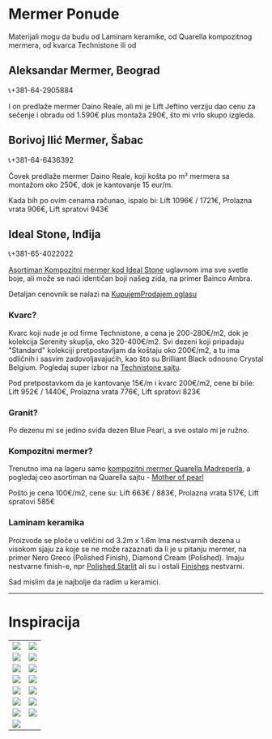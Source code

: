 # Mermer Ponude

Materijali mogu da budu od Laminam keramike, od Quarella kompozitnog mermera, od kvarca Technistone ili od

## Aleksandar Mermer, Beograd⁩
📞+381-64-2905884

I on predlaže mermer Daino Reale, ali mi je Lift Jeftino verziju dao cenu za sečenje i obradu od 1.590€ plus montaža 290€, što mi vrlo skupo izgleda.

## ⁨Borivoj Ilić Mermer, Šabac
📞+381-64-6436392

Čovek predlaže mermer Daino Reale, koji košta po m² mermera sa montažom oko 250€, dok je kantovanje 15 eur/m.

Kada bih po ovim cenama računao, ispalo bi:
Lift 1096€ / 1721€, Prolazna vrata 906€, Lift spratovi 943€

## Ideal Stone, Inđija
📞+381-65-4022022

[Asortiman Kompozitni mermer kod Ideal Stone](https://idealstone.rs/asortiman-kompozitni-mermer/) uglavnom ima sve svetle boje, ali može se naći identičan boji našeg zida, na primer Bainco Ambra.

Detaljan cenovnik se nalazi na [KupujemProdajem oglasu](https://novi.kupujemprodajem.com/gradjevinarstvo/gradjevinski-materijali/granit-mermer-kvarc-seceno-na-meru/oglas/6937855)

### Kvarc?
Kvarc koji nude je od firme Technistone, a cena je 200-280€/m2, dok je kolekcija Serenity skuplja, oko 320-400€/m2. Svi dezeni koji pripadaju "Standard" kolekciji pretpostavljam da koštaju oko 200€/m2, a tu ima odličnih i sasvim zadovoljavajućih, kao što su Brilliant Black odnosno Crystal Belgium. Pogledaj super izbor na [Technistone sajtu](https://www.technistone.com/en/color/-1/1).

Pod pretpostavkom da je kantovanje 15€/m i kvarc 200€/m2, cene bi bile:
Lift 952€ / 1440€, Prolazna vrata 776€, Lift spratovi 823€

### Granit?

Po dezenu mi se jedino sviđa dezen Blue Pearl, a sve ostalo mi je ružno.

### Kompozitni mermer?
Trenutno ima na lageru samo [kompozitni mermer Quarella Madreperla](https://idealstone.rs/portfolio/kompozitni-mermer-madreperla/), a pogledaj ceo asortiman na Quarella sajtu - [Mother of pearl](https://www.quarella.com/collection/madreperla/)

Pošto je cena 100€/m2, cene su: Lift 663€ / 883€, Prolazna vrata 517€, Lift spratovi 585€

### Laminam keramika
Proizvode se ploče u veličini od 3.2m x 1.6m
Ima nestvarnih dezena u visokom sjaju za koje se ne može razaznati da li je u pitanju mermer, na primer Nero Greco (Polished Finish), Diamond Cream (Polished). Imaju nestvarne finish-e, npr [Polished Starlit](https://www.laminam.com/en/finish/polished-starlit/) ali su i ostali [Finishes](https://www.laminam.com/en/finishes/) nestvarni.

Sad mislim da je najbolje da radim u keramici.

---

# Inspiracija

|||
|--|--|
| ![](https://i.pinimg.com/originals/50/9b/20/509b20ca5864f9c66ee2d6b17df9bb5e.png) | ![](https://a.storyblok.com/f/47554/b81d608829/025_elevator-lobby2.jpg) |
| ![](https://5.imimg.com/data5/SELLER/Default/2023/6/313310744/HN/GN/LW/2931975/stainless-steel-elevator-door-500x500.png) | ![](https://mir-s3-cdn-cf.behance.net/project_modules/disp_still/415eed110363397.5ff08c1251b66.jpg) |
| ![](https://i.ytimg.com/vi/vCktL_HiEQw/maxresdefault.jpg) | ![](https://i.ytimg.com/vi/AE1r9daOH4k/maxresdefault.jpg) |
| ![](https://content.jdmagicbox.com/comp/mumbai/s4/022pxx22.xx22.140505173807.e9s4/catalogue/mitsubishi-elevator-india-pvt-ltd-andheri-east-mumbai-elevator-manufacturers-mitsubishi-nlcei0jlcr-250.jpg) | ![](https://resizer2.4zida.rs/Qlhatj6NQmh_U9NCOH3a2ff09W-JlXLoPmYRWz8uPQw/rs:fill:730:396:0/bG9jYWw6Ly8vNjRkMjRkNWE4MDZkNTdhNjRkMGNmY2RmLzYyOWJhODJkNjc.webp) |
| ![](https://i.pinimg.com/236x/13/04/06/13040665c6113e38fcdfd1a60b29330d.jpg) | ![](https://i.pinimg.com/originals/78/cd/99/78cd9929b6e372390573bae8766a5f2f.jpg) |
| ![](https://previews.123rf.com/images/stillraining/stillraining1703/stillraining170300227/73700309-an-empty-modern-elevator-or-lift-with-metal-doors-that-are-open-in-building-with-lighting.jpg) | ![](https://images.squarespace-cdn.com/content/v1/57eb44916b8f5be752c94f84/1528063313562-UHO37YJNSHVRHU3HCNDV/door+skin+copy.jpg) |
| ![](https://media.gettyimages.com/id/1206237915/photo/elevator-lobby-11-hanover-square-london-united-kingdom-architect-campbell-architects-ltd-2017.jpg?s=612x612&w=gi&k=20&c=sPFJnxevy61sOU5vom0D7E0FAkeB7HQ9968a5H-QTo8=) | ![](https://as2.ftcdn.net/v2/jpg/02/94/43/73/1000_F_294437347_mpDj5YLnT4YIxhd80gVl2mio2zfC1BIe.jpg) | ![](https://media-cdn.tripadvisor.com/media/photo-s/0a/57/a3/97/lift-kamar-superior.jpg) |
| ![](https://www.squareyards.com/cdn-cgi/image/width=546,height=546,quality=80,fit=crop,gravity=auto,format=webp/https://img.squareyards.com/secondaryPortal/638257907957425782-2407231019551955.jpg) | |
<!--stackedit_data:
eyJoaXN0b3J5IjpbMjA5MTY1MzUxNiwyMDY0MzE4OTI1LC0yMT
EyODg4MTUzLDE4NDk1MTM0NCwtMTA2MzY1MDcwMSw1MjY4NjIx
NDgsNjcyOTgyMTYzLDM1ODg1NzIzOSw3OTAwMDkwNjcsMTkwMz
QyNTI1OSwxODM2MDkwODE3LDMwNTA4Mjk1MiwtMTU5ODkzMDEx
MCwtMjA1MDIyNDg3NF19
-->